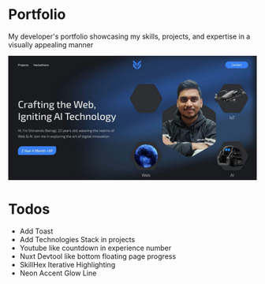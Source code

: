 # Portfolio
My developer's portfolio showcasing my skills, projects, and expertise in a visually appealing manner

![Landing](public/previews/landing.jpg)


# Todos
- Add Toast
- Add Technologies Stack in projects
- Youtube like countdown in experience number
- Nuxt Devtool like bottom floating page progress
- SkillHex Iterative Highlighting
- Neon Accent Glow Line